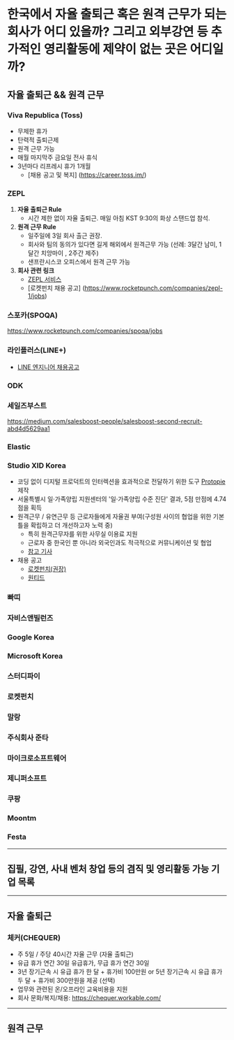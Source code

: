 # 한국에서 자율 출퇴근 혹은 원격 근무가 되는 회사가 어디 있을까? 그리고 외부강연 등 추가적인 영리활동에 제약이 없는 곳은 어디일까?  

## 자율 출퇴근 && 원격 근무

### Viva Republica (Toss)
* 무제한 휴가
* 탄력적 출퇴근제
* 원격 근무 가능
* 매월 마지막주 금요일 전사 휴식
* 3년마다 리프레시 휴가 1개월
    * [채용 공고 및 복지] (https://career.toss.im/)

### ZEPL
1. **자율 출퇴근 Rule**
    - 시간 제한 없이 자율 출퇴근. 매일 아침 KST 9:30의 화상 스탠드업 참석.
2. **원격 근무 Rule**
    - 일주일에 3일 회사 출근 권장.
    - 회사와 팀의 동의가 있다면 길게 해외에서 원격근무 가능 (선례: 3달간 남미, 1달간 치앙마이 , 2주간 제주)
    - 샌프란시스코 오피스에서 원격 근무 가능
3. **회사 관련 링크**
    - [ZEPL 서비스](https://www.zepl.com/)
    - [로켓펀치 채용 공고] (https://www.rocketpunch.com/companies/zepl-1/jobs)

### 스포카(SPOQA)
https://www.rocketpunch.com/companies/spoqa/jobs

### 라인플러스(LINE+)
- [LINE 엔지니어 채용공고](https://recruit.linepluscorp.com/lineplus/career/list?classId=148)

### ODK
### 세일즈부스트
https://medium.com/salesboost-people/salesboost-second-recruit-abd4d5629aa1

### Elastic
### Studio XID Korea

- 코딩 없이 디지털 프로덕트의 인터렉션을 효과적으로 전달하기 위한 도구 [Protopie](protopie.io) 제작
- 서울특별시 일·가족양립 지원센터의 '일·가족양립 수준 진단' 결과, 5점 만점에 4.74점을 획득
- 원격근무 / 유연근무 등 근로자들에게 자율권 부여(구성원 사이의 협업을 위한 기본 틀을 확립하고 더 개선하고자 노력 중)
  - 특히 원격근무자를 위한 사무실 이용료 지원
  - 근로자 중 한국인 뿐 아니라 외국인과도 적극적으로 커뮤니케이션 및 협업
  - [참고 기사](https://blog.naver.com/talktalk_hr/221385636323)
- 채용 공고
  - [로켓펀치(권장)](https://www.rocketpunch.com/companies/studioxid-2/jobs)
  - [원티드](https://www.wanted.co.kr/company/452)

### 빠띠
### 자비스앤빌런즈
### Google Korea
### Microsoft Korea
### 스터디파이
### 로켓펀치
### 말랑
### 주식회사 준타
### 마이크로소프트웨어
### 제니퍼소프트
### 쿠팡
### Moontm
### Festa

---

## 집필, 강연, 사내 벤처 창업 등의 겸직 및 영리활동 가능 기업 목록 

---

## 자율 출퇴근

### 체커(CHEQUER)

- 주 5일 / 주당 40시간 자율 근무 (자율 출퇴근)
- 유급 휴가 연간 30일 유급휴가, 무급 휴가 연간 30일
- 3년 장기근속 시 유급 휴가 한 달 + 휴가비 100만원 or 5년 장기근속 시 유급 휴가 두 달 + 휴가비 300만원을 제공 (선택)
- 업무와 관련된 온/오프라인 교육비용을 지원
- 회사 문화/복지/채용: https://chequer.workable.com/

---

## 원격 근무
